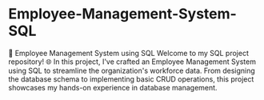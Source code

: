 # Employee-Management-System-SQL
🚀 Employee Management System using SQL  Welcome to my SQL project repository! 🌐  In this project, I've crafted an Employee Management System using SQL to streamline the organization's workforce data. From designing the database schema to implementing basic CRUD operations, this project showcases my hands-on experience in database management.
